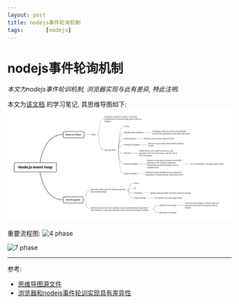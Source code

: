 ```yaml
---
layout: post
title: nodejs事件轮询机制
tags:       [nodejs]
---
```


# nodejs事件轮询机制
*本文为nodejs事件轮训机制, 浏览器实现与此有差异, 特此注明.*

本文为[该文档](https://blog.insiderattack.net/event-loop-and-the-big-picture-nodejs-event-loop-part-1-1cb67a182810)
的学习笔记, 其思维导图如下:
![思维导图](https://raw.githubusercontent.com/jituanlin/public-docs/master/public-mindmaps/Node.js%20event%20loop.png)

重要流程图:
![4 phase](https://miro.medium.com/max/2200/1*2yXbhvpf1kj5YT-m_fXgEQ.png)

![7 phase](https://miro.medium.com/max/1498/1*lkkdFLw5vh1bZJl8ysOAng.jpeg)


---
参考:
- [思维导图源文件](https://github.com/jituanlin/public-docs/blob/master/public-mindmaps/Node.js%20event%20loop.xmind)
- [浏览器和nodejs事件轮训实现具有差异性](https://stackoverflow.com/questions/31582672/what-is-the-different-between-javascript-event-loop-and-node-js-event-loop)
